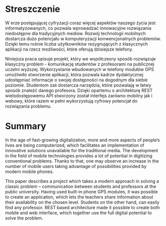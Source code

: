# Streszczenie
W erze postępującej cyfryzacji coraz więcej aspektów naszego życia jest
informatyzowanych, co pozwala wprowadzać innowacyjne rozwiązania niedostępne dla
tradycyjnych mediów. Rozwój technologii mobilnych dostarcza dużo potencjału w
komputeryzacji konwencjonalnych problemów. Dzięki temu rośnie liczba użytkowników
rezygnujących z klasycznych aplikacji na rzecz możliwości, które oferują dzisiejsze telefony.

Niniejsza praca opisuje projekt, który we współczesny sposób rozwiązuje klasyczny
problem - komunikację studentów z profesorami na publicznej uczelni wyższej. Wykorzystanie
wbudowanych w telefony modułów GPS umożliwiło stworzenie aplikacji, która pozwala
kadrze dydaktycznej udostępniać informacje o swojej dostępności na dogodnym dla siebie
poziomie. Studentom zaś dostarcza narzędzia, które pozwalają w łatwy sposób znaleźć danego
profesora. Dzięki opartemu o architekturę REST wielodostępowemu API stworzony został
interfejs zarówno mobilny jak i webowy, które razem w pełni wykorzystują cyfrowy potencjał
do rozwiązania problemu.

# Summary
In the age of fast-growing digitalization, more and more aspects of people’s lives are
being computerized, which facilitates an implementation of innovative solutions unavailable
for the traditional media. The development in the field of mobile technologies provides a lot
of potential in digitizing conventional problems. Thanks to that, one may observe an increase
in the number of mobile users taking advantage of possibilities provided by modern mobile
phones.

This paper describes a project which takes a modern approach in solving a classic
problem – communication between students and professors at the public university. Having
used built-in phone GPS modules, it was possible to create an application, which lets the
teachers share information about their availability on the chosen level. Students on the other
hand, can easily find any professor. REST based architecture made it possible to create both
mobile and web interface, which together use the full digital potential to solve the problem.
